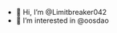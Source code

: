 - 👋 Hi, I’m @Limitbreaker042
- 👀 I’m interested in @oosdao

<!---
Limitbreaker042/Limitbreaker042 is a ✨ special ✨ repository because its `README.md` (this file) appears on your GitHub profile.
You can click the Preview link to take a look at your changes.
--->
